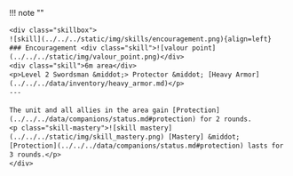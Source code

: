 !!! note ""

    <div class="skillbox">
    ![skill](../../../static/img/skills/encouragement.png){align=left}
    ### Encouragement <div class="skill">![valour point](../../../static/img/valour_point.png)</div>
    <div class="skill">6m area</div>
    <p>Level 2 Swordsman &middot;> Protector &middot; [Heavy Armor](../../../data/inventory/heavy_armor.md)</p>
    ---
    
    The unit and all allies in the area gain [Protection](../../../data/companions/status.md#protection) for 2 rounds.
    <p class="skill-mastery">![skill mastery](../../../static/img/skill_mastery.png) [Mastery] &middot; [Protection](../../../data/companions/status.md#protection) lasts for 3 rounds.</p> 
    </div>
